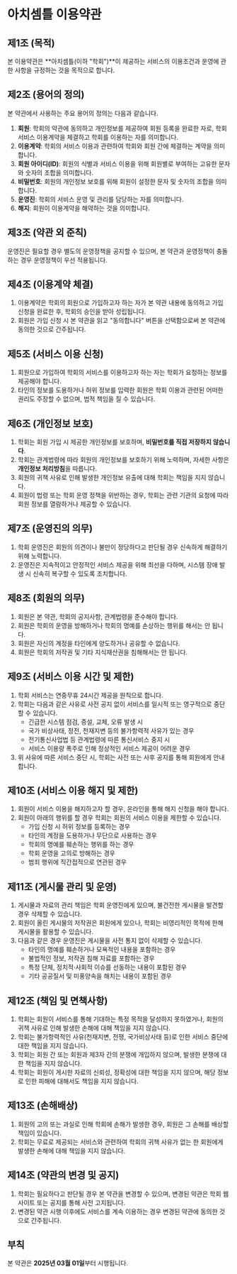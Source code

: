 # **아치셈틀 이용약관**

## **제1조 (목적)**

본 이용약관은 **아치셈틀(이하 "학회")**이 제공하는 서비스의 이용조건과 운영에 관한 사항을 규정하는 것을 목적으로 합니다.

## **제2조 (용어의 정의)**

본 약관에서 사용하는 주요 용어의 정의는 다음과 같습니다.

1. **회원**: 학회의 약관에 동의하고 개인정보를 제공하여 회원 등록을 완료한 자로, 학회 서비스 이용계약을 체결하고 학회를 이용하는 자를 의미합니다.
2. **이용계약**: 학회의 서비스 이용과 관련하여 학회와 회원 간에 체결하는 계약을 의미합니다.
3. **회원 아이디(ID)**: 회원의 식별과 서비스 이용을 위해 회원별로 부여하는 고유한 문자와 숫자의 조합을 의미합니다.
4. **비밀번호**: 회원의 개인정보 보호를 위해 회원이 설정한 문자 및 숫자의 조합을 의미합니다.
5. **운영진**: 학회의 서비스 운영 및 관리를 담당하는 자를 의미합니다.
6. **해지**: 회원이 이용계약을 해약하는 것을 의미합니다.

## **제3조 (약관 외 준칙)**

운영진은 필요할 경우 별도의 운영정책을 공지할 수 있으며, 본 약관과 운영정책이 충돌하는 경우 운영정책이 우선 적용됩니다.

## **제4조 (이용계약 체결)**

1. 이용계약은 학회의 회원으로 가입하고자 하는 자가 본 약관 내용에 동의하고 가입 신청을 완료한 후, 학회의 승인을 받아 성립됩니다.
2. 회원은 가입 신청 시 본 약관을 읽고 "동의합니다" 버튼을 선택함으로써 본 약관에 동의한 것으로 간주됩니다.

## **제5조 (서비스 이용 신청)**

1. 회원으로 가입하여 학회의 서비스를 이용하고자 하는 자는 학회가 요청하는 정보를 제공해야 합니다.
2. 타인의 정보를 도용하거나 허위 정보를 입력한 회원은 학회 이용과 관련된 어떠한 권리도 주장할 수 없으며, 법적 책임을 질 수 있습니다.

## **제6조 (개인정보 보호)**

1. 학회는 회원 가입 시 제공한 개인정보를 보호하며, **비밀번호를 직접 저장하지 않습니다**.
2. 학회는 관계법령에 따라 회원의 개인정보를 보호하기 위해 노력하며, 자세한 사항은 **개인정보 처리방침**을 따릅니다.
3. 회원의 귀책 사유로 인해 발생한 개인정보 유출에 대해 학회는 책임을 지지 않습니다.
4. 회원이 법령 또는 학회 운영 정책을 위반하는 경우, 학회는 관련 기관의 요청에 따라 회원 정보를 열람하거나 제공할 수 있습니다.

## **제7조 (운영진의 의무)**

1. 학회 운영진은 회원의 의견이나 불만이 정당하다고 판단될 경우 신속하게 해결하기 위해 노력합니다.
2. 운영진은 지속적이고 안정적인 서비스 제공을 위해 최선을 다하며, 시스템 장애 발생 시 신속히 복구할 수 있도록 조치합니다.

## **제8조 (회원의 의무)**

1. 회원은 본 약관, 학회의 공지사항, 관계법령을 준수해야 합니다.
2. 회원은 학회의 운영을 방해하거나 학회의 명예를 손상하는 행위를 해서는 안 됩니다.
3. 회원은 자신의 계정을 타인에게 양도하거나 공유할 수 없습니다.
4. 회원은 학회의 저작권 및 기타 지식재산권을 침해해서는 안 됩니다.

## **제9조 (서비스 이용 시간 및 제한)**

1. 학회 서비스는 연중무휴 24시간 제공을 원칙으로 합니다.
2. 학회는 다음과 같은 사유로 사전 공지 없이 서비스를 일시적 또는 영구적으로 중단할 수 있습니다.
   - 긴급한 시스템 점검, 증설, 교체, 오류 발생 시
   - 국가 비상사태, 정전, 천재지변 등의 불가항력적 사유가 있는 경우
   - 전기통신사업법 등 관계법령에 따른 통신서비스 중지 시
   - 서비스 이용량 폭주로 인해 정상적인 서비스 제공이 어려운 경우
3. 위 사유에 따른 서비스 중단 시, 학회는 사전 또는 사후 공지를 통해 회원에게 안내합니다.

## **제10조 (서비스 이용 해지 및 제한)**

1. 회원이 서비스 이용을 해지하고자 할 경우, 온라인을 통해 해지 신청을 해야 합니다.
2. 회원이 아래의 행위를 할 경우 학회는 회원의 서비스 이용을 제한할 수 있습니다.
   - 가입 신청 시 허위 정보를 등록하는 경우
   - 타인의 계정을 도용하거나 무단으로 사용하는 경우
   - 학회의 명예를 훼손하는 행위를 하는 경우
   - 학회 운영을 고의로 방해하는 경우
   - 범죄 행위에 직간접적으로 연관된 경우

## **제11조 (게시물 관리 및 운영)**

1. 게시물과 자료의 관리 책임은 학회 운영진에게 있으며, 불건전한 게시물을 발견할 경우 삭제할 수 있습니다.
2. 회원이 올린 게시물의 저작권은 회원에게 있으나, 학회는 비영리적인 목적에 한해 게시물을 활용할 수 있습니다.
3. 다음과 같은 경우 운영진은 게시물을 사전 통지 없이 삭제할 수 있습니다.
   - 타인의 명예를 훼손하거나 모욕적인 내용을 포함하는 경우
   - 불법적인 정보, 저작권 침해 자료를 포함하는 경우
   - 특정 단체, 정치적·사회적 이슈를 선동하는 내용이 포함된 경우
   - 기타 공공질서 및 미풍양속을 해치는 내용이 포함된 경우

## **제12조 (책임 및 면책사항)**

1. 학회는 회원이 서비스를 통해 기대하는 특정 목적을 달성하지 못하였거나, 회원의 귀책 사유로 인해 발생한 손해에 대해 책임을 지지 않습니다.
2. 학회는 불가항력적인 사유(천재지변, 전쟁, 국가비상사태 등)로 인한 서비스 중단에 대한 책임을 지지 않습니다.
3. 학회는 회원 간 또는 회원과 제3자 간의 분쟁에 개입하지 않으며, 발생한 분쟁에 대한 책임을 지지 않습니다.
4. 학회는 회원이 게시한 자료의 신뢰성, 정확성에 대한 책임을 지지 않으며, 해당 정보로 인한 피해에 대해서도 책임을 지지 않습니다.

## **제13조 (손해배상)**

1. 회원의 고의 또는 과실로 인해 학회에 손해가 발생한 경우, 회원은 그 손해를 배상할 책임이 있습니다.
2. 학회는 무료로 제공되는 서비스와 관련하여 학회의 귀책 사유가 없는 한 회원에게 발생한 손해에 대해 책임을 지지 않습니다.

## **제14조 (약관의 변경 및 공지)**

1. 학회는 필요하다고 판단될 경우 본 약관을 변경할 수 있으며, 변경된 약관은 학회 웹사이트 또는 공지를 통해 사전 고지됩니다.
2. 변경된 약관 시행 이후에도 서비스를 계속 이용하는 경우 변경된 약관에 동의한 것으로 간주됩니다.

## **부칙**

본 약관은 **2025년 03월 01일**부터 시행됩니다.
